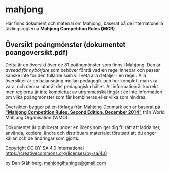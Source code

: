 # mahjong
Här finns dokument och material om Mahjong, baserat på de internationella tävlingsreglerna **Mahjong Competition Rules (MCR)**.

## Översikt poängmönster (dokumentet poangoversikt.pdf)
Detta är en översikt över de 81 poängmönster som finns i Mahjong. Den är _avsedd för nybörjare_ som
behöver förstå vad en regel innebär och passar kanske inte för den fullärde som vill veta
alla detaljer i en regel. Alla översikter är en balansgång mellan pedagogik och
hur komplett man ska vara, och denna lutar åt det pedagogiska hållet.
All information är korrekt men reglerna är inte kompletta; av utrymmesskäl
ingår t ex inte information om vilka poängmönster som får kombineras eller vilka som hindras.

Översikten bygger på en förlaga från [Mahjong Denmark](https://mahjong.dk) och är baserat
på [**"Mahjong Competition Rules, Second Edition, December 2014"**](http://www.mindmahjong.com/adobe/20140411MCREnglish.pdf)
från World Mahjong Organisation (WMO).

Dokumentet är publicerat under en licens som ger dig fri rätt att ladda ner, 
använda, kopiera, ändra och distribuera materialet förutsatt att du anger källan och de ändringar som gjorts.

Copyright CC BY-SA 4.0 International https://creativecommons.org/licenses/by-sa/4.0

by Dan Ståhlberg, mahjongihaninge@gmail.com

